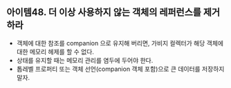 ## 아이템48. 더 이상 사용하지 않는 객체의 레퍼런스를 제거하라

- 객체에 대한 참조를 companion 으로 유지해 버리면, 가비지 컬렉터가 해당 객체에 대한 메모리 헤제를 할 수 없다.
- 상태를 유지할 때는 메모리 관리를 염두에 두어야 한다.
- 톱레벨 프로퍼티 또는 객체 선언(companion 객체 포함)으로 큰 데이터를 저장하지 말자.